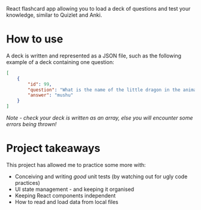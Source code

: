 React flashcard app allowing you to load a deck of questions and test your knowledge, similar to Quizlet and Anki. 

# How to use
A deck is written and represented as a JSON file, such as the following example of a deck containing one question:

```json
[
    {
        "id": 99,
        "question": "What is the name of the little dragon in the animated movie Mulan?",
        "answer": "mushu"
    }
]
```

*Note - check your deck is written as an array, else you will encounter some errors being thrown!*

# Project takeaways
This project has allowed me to practice some more with:
- Conceiving and writing *good* unit tests (by watching out for ugly code practices)
- UI state management - and keeping it organised
- Keeping React components independent
- How to read and load data from local files